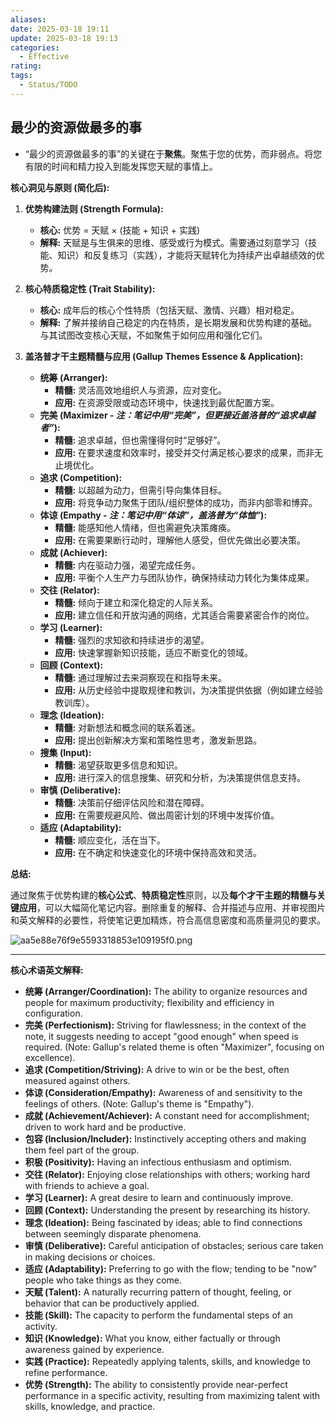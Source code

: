 ```yaml
---
aliases: 
date: 2025-03-18 19:11
update: 2025-03-18 19:13
categories:
  - Effective
rating: 
tags:
  - Status/TODO
---
```

## 最少的资源做最多的事
- “最少的资源做最多的事”的关键在于**聚焦**。聚焦于您的优势，而非弱点。将您有限的时间和精力投入到能发挥您天赋的事情上。

**核心洞见与原则 (简化后):**

1.  **优势构建法则 (Strength Formula):**
    *   **核心:** 优势 = 天赋 × (技能 + 知识 + 实践)
    *   **解释:** 天赋是与生俱来的思维、感受或行为模式。需要通过刻意学习（技能、知识）和反复练习（实践），才能将天赋转化为持续产出卓越绩效的优势。

2.  **核心特质稳定性 (Trait Stability):**
    *   **核心:** 成年后的核心个性特质（包括天赋、激情、兴趣）相对稳定。
    *   **解释:** 了解并接纳自己稳定的内在特质，是长期发展和优势构建的基础。与其试图改变核心天赋，不如聚焦于如何应用和强化它们。

3.  **盖洛普才干主题精髓与应用 (Gallup Themes Essence & Application):**

    *   **统筹 (Arranger):**
        *   **精髓:** 灵活高效地组织人与资源，应对变化。
        *   **应用:** 在资源受限或动态环境中，快速找到最优配置方案。
    *   **完美 (Maximizer - *注：笔记中用“完美”，但更接近盖洛普的“追求卓越者”*):**
        *   **精髓:** 追求卓越，但也需懂得何时“足够好”。
        *   **应用:** 在要求速度和效率时，接受并交付满足核心要求的成果，而非无止境优化。
    *   **追求 (Competition):**
        *   **精髓:** 以超越为动力，但需引导向集体目标。
        *   **应用:** 将竞争动力聚焦于团队/组织整体的成功，而非内部零和博弈。
    *   **体谅 (Empathy - *注：笔记中用“体谅”，盖洛普为“体恤”*):**
        *   **精髓:** 能感知他人情绪，但也需避免决策瘫痪。
        *   **应用:** 在需要果断行动时，理解他人感受，但优先做出必要决策。
    *   **成就 (Achiever):**
        *   **精髓:** 内在驱动力强，渴望完成任务。
        *   **应用:** 平衡个人生产力与团队协作，确保持续动力转化为集体成果。
    *   **交往 (Relator):**
        *   **精髓:** 倾向于建立和深化稳定的人际关系。
        *   **应用:** 建立信任和开放沟通的网络，尤其适合需要紧密合作的岗位。
    *   **学习 (Learner):**
        *   **精髓:** 强烈的求知欲和持续进步的渴望。
        *   **应用:** 快速掌握新知识技能，适应不断变化的领域。
    *   **回顾 (Context):**
        *   **精髓:** 通过理解过去来洞察现在和指导未来。
        *   **应用:** 从历史经验中提取规律和教训，为决策提供依据（例如建立经验教训库）。
    *   **理念 (Ideation):**
        *   **精髓:** 对新想法和概念间的联系着迷。
        *   **应用:** 提出创新解决方案和策略性思考，激发新思路。
    *   **搜集 (Input):**
        *   **精髓:** 渴望获取更多信息和知识。
        *   **应用:** 进行深入的信息搜集、研究和分析，为决策提供信息支持。
    *   **审慎 (Deliberative):**
        *   **精髓:** 决策前仔细评估风险和潜在障碍。
        *   **应用:** 在需要规避风险、做出周密计划的环境中发挥价值。
    *   **适应 (Adaptability):**
        *   **精髓:** 顺应变化，活在当下。
        *   **应用:** 在不确定和快速变化的环境中保持高效和灵活。


**总结:**

通过聚焦于优势构建的**核心公式**、**特质稳定性**原则，以及**每个才干主题的精髓与关键应用**，可以大幅简化笔记内容。删除重复的解释、合并描述与应用、并审视图片和英文解释的必要性，将使笔记更加精炼，符合高信息密度和高质量洞见的要求。




![aa5e88e76f9e5593318853e109195f0.png](https://cdn.jsdelivr.net/gh/duanbiao2000/BlogGallery@main/picture/aa5e88e76f9e5593318853e109195f0.png)


---

**核心术语英文解释:**

*   **统筹 (Arranger/Coordination):** The ability to organize resources and people for maximum productivity; flexibility and efficiency in configuration.
*   **完美 (Perfectionism):** Striving for flawlessness; in the context of the note, it suggests needing to accept "good enough" when speed is required. (Note: Gallup's related theme is often "Maximizer", focusing on excellence).
*   **追求 (Competition/Striving):** A drive to win or be the best, often measured against others.
*   **体谅 (Consideration/Empathy):** Awareness of and sensitivity to the feelings of others. (Note: Gallup's theme is "Empathy").
*   **成就 (Achievement/Achiever):** A constant need for accomplishment; driven to work hard and be productive.
*   **包容 (Inclusion/Includer):** Instinctively accepting others and making them feel part of the group.
*   **积极 (Positivity):** Having an infectious enthusiasm and optimism.
*   **交往 (Relator):** Enjoying close relationships with others; working hard with friends to achieve a goal.
*   **学习 (Learner):** A great desire to learn and continuously improve.
*   **回顾 (Context):** Understanding the present by researching its history.
*   **理念 (Ideation):** Being fascinated by ideas; able to find connections between seemingly disparate phenomena.
*   **审慎 (Deliberative):** Careful anticipation of obstacles; serious care taken in making decisions or choices.
*   **适应 (Adaptability):** Preferring to go with the flow; tending to be "now" people who take things as they come.
*   **天赋 (Talent):** A naturally recurring pattern of thought, feeling, or behavior that can be productively applied.
*   **技能 (Skill):** The capacity to perform the fundamental steps of an activity.
*   **知识 (Knowledge):** What you know, either factually or through awareness gained by experience.
*   **实践 (Practice):** Repeatedly applying talents, skills, and knowledge to refine performance.
*   **优势 (Strength):** The ability to consistently provide near-perfect performance in a specific activity, resulting from maximizing talent with skills, knowledge, and practice.